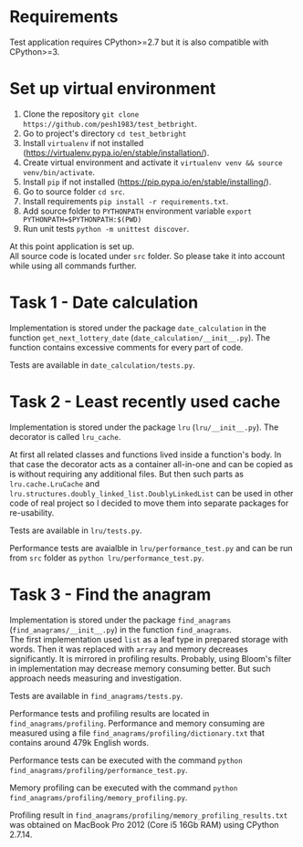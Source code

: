 # Requirements
Test application requires CPython>=2.7 but it is also compatible with CPython>=3. 

# Set up virtual environment
1. Clone the repository `git clone https://github.com/pesh1983/test_betbright`.
2. Go to project's directory `cd test_betbright`
3. Install `virtualenv` if not installed (https://virtualenv.pypa.io/en/stable/installation/). 
4. Create virtual environment and activate it `virtualenv venv && source venv/bin/activate`.
5. Install `pip` if not installed (https://pip.pypa.io/en/stable/installing/).
6. Go to source folder `cd src`.
7. Install requirements `pip install -r requirements.txt`.
8. Add source folder to `PYTHONPATH` environment variable `export PYTHONPATH=$PYTHONPATH:$(PWD)`
9. Run unit tests `python -m unittest discover`.

At this point application is set up.  
All source code is located under `src` folder. So please take it into account while using all commands 
further. 

# Task 1 - Date calculation
Implementation is stored under the package `date_calculation` in the function `get_next_lottery_date` (`date_calculation/__init__.py`). The function contains excessive comments for every part of code.

Tests are available in `date_calculation/tests.py`.

# Task 2 - Least recently used cache
Implementation is stored under the package `lru` (`lru/__init__.py`). The decorator is called `lru_cache`.

At first all related classes and functions lived inside a function's body. In that case the decorator acts as a container all-in-one and can be copied as is without requiring any additional files. But then such parts as `lru.cache.LruCache` and `lru.structures.doubly_linked_list.DoublyLinkedList` can be used in other code of real project so I decided to move them into separate packages for re-usability.

Tests are available in `lru/tests.py`.

Performance tests are avaialble in `lru/performance_test.py` and can be run from `src` folder as `python lru/performance_test.py`.

# Task 3 - Find the anagram
Implementation is stored under the package `find_anagrams` (`find_anagrams/__init__.py`) in the function `find_anagrams`.  
The first implementation used `list` as a leaf type in prepared storage with words. Then it was replaced with `array` and memory decreases significantly. It is mirrored in profiling results. Probably, using Bloom's filter in implementation may decrease memory consuming better. But such approach needs measuring and investigation.

Tests are available in `find_anagrams/tests.py`.

Performance tests and profiling results are located in `find_anagrams/profiling`. Performance and memory consuming are measured using a file `find_anagrams/profiling/dictionary.txt` that contains around 479k English words.
  
Performance tests can be executed with the command `python find_anagrams/profiling/performance_test.py`.

Memory profiling can be executed with the command `python find_anagrams/profiling/memory_profiling.py`.

Profiling result in `find_anagrams/profiling/memory_profiling_results.txt` was obtained on MacBook Pro  2012 (Core i5 16Gb RAM) using CPython 2.7.14.
